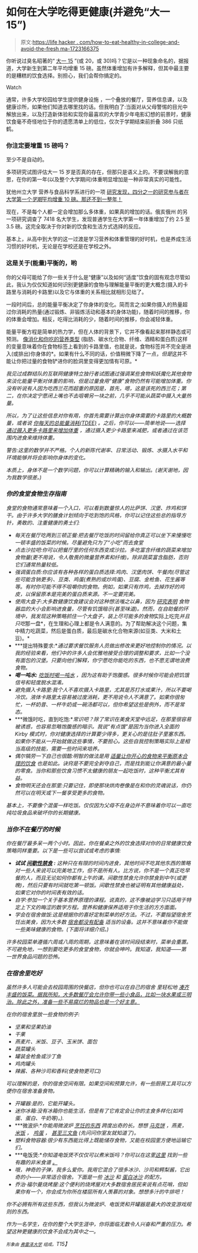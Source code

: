 # 如何在大学吃得更健康(并避免“大一 15”)

> 原文:[https://life hacker . com/how-to-eat-healthy-in-college-and-avoid-the-fresh ma-1723166375](https://lifehacker.com/how-to-eat-healthier-in-college-and-avoid-the-freshma-1723166375)

你听说过臭名昭著的“ [大一 15](https://en.wikipedia.org/wiki/Freshman_15) ”(或 20，或 30)吗？它是以一种现象命名的，据报道，大学新生到第二年平均增重 15 磅。虽然体重增加有许多解释，但其中最主要的是糟糕的饮食选择。别担心，我们会帮你搞定的。

Watch

通常，许多大学校园给学生提供健身设施 ，一个叠放的餐厅，营养信息课，以及健康诊所，如果他们知道去哪里找的话。但我明白了:当面对从父母警惕的目光中解放出来，以及打造新体验和实现你最喜欢的大学青少年电影幻想的前景时，健康饮食毫不奇怪地位于你的遗愿清单上的低位，仅次于学期结束前折叠 386 只纸鹤。

### 你注定要增重 15 磅吗？

至少不是自动的。

多项研究试图评估大一 15 岁是否真的存在，但那只是语义上的。不要误解我的意思，在你的第一年(以及整个大学期间)体重明显增加是一种非常真实的可能性。

犹他州立大学 营养与食品科学系进行的一项 [研究发现，四分之一的研究参与者在大学第一个*学期*平均增重 10 磅。那还不到一整年！](http://www.biomedcentral.com/content/pdf/1475-2891-8-32.pdf)

现在，不是每个人都一定会增加那么多体重，如果真的增加的话。俄亥俄州 的另一项研究调查了 7418 名大学生，发现普通学生在大学第一年体重增加了约 2.5 至 3.5 磅。这完全取决于你对新的饮食和生活方式选择的反应。

基本上，从高中到大学的这一过渡是学习营养和体重管理的好时机，也是养成生活习惯的好时机，无论是在学校还是在学校之外。

### 这是关于(能量)平衡的，哟

你的父母可能给了你一些关于什么是“健康”以及如何“适度”饮食的固有观念尽管如此，我认为仅仅知道如何识别更健康的食物与理解能量平衡的更大概念(摄入的卡路里与消耗的卡路里)以及它与体重的关系相比就相形见绌了。

一段时间后，总的能量平衡决定了你身体的变化。简而言之:如果你摄入的热量超过你消耗的热量(通过锻炼、非锻炼活动和基本的身体功能)，随着时间的推移，你的体重会增加。相反，吃得比消耗的少，随着时间的推移，你会减轻体重。

能量平衡方程是简单的热力学，但在人体的背景下，它并不像看起来那样静态或可预测。 [像消化和你吃的营养类型](http://vitals.lifehacker.com/why-you-can-t-rely-on-calorie-counts-and-what-to-do-in-1679769382) (脂肪、碳水化合物、纤维、酒精和蛋白质)这样的变量意味着你在食物标签上看到的卡路里值，也就是说，食物标签并不完全是进入(或排出)你身体的*。如果有什么不同的话，价值稍微下降了一点，*但是*这并不能让你把过量的食物铲进你的脸洞里变得更加情有可原。*

*我见过成群结队的互联网健康特立独行者试图通过强调某些食物和妖魔化其他食物来淡化能量平衡对体重的影响，但是过量食用“健康”食物仍然有可能增加体重。你没有听说有人因为吃西兰花而超重的原因是，首先，嗯，这是该死的西兰花；第二，在你决定宁愿闭上嘴也不去咀嚼另一块之前，几乎不可能从蔬菜中摄入大量热量。*

*所以，为了让这些信息对你有用，你首先需要计算出你身体需要的卡路里的大概数量，或者说 [你每天的总能量消耗(TDEE)](https://www.acefitness.org/certifiednewsarticle/2882/resting-metabolic-rate-best-ways-to-measure-it-and/) 。之后，你可以——简单地说——选择 [通过摄入更多卡路里来增加体重](http://vitals.lifehacker.com/a-skinny-persons-guide-to-gaining-weight-1683341104) ，通过摄入更少卡路里来减肥，或者通过在该范围内进食来维持体重。*

*警告:这里的数学并不严格。个人的新陈代谢率、日常活动、锻炼、水摄入水平和环境能够并将会影响你身体的变化。*

*本质上，身体不是一个数学问题，你可以计算精确的输入和输出。(谢天谢地，因为我数学很差。)*

### ***你的食堂食物生存指南***

*食堂的食物通常意味着一个入口，可以看到数量惊人的比萨饼、汉堡、炸鸡和饼干。由于许多大学的膳食计划倾向于吃到饱的风格，你可以记住这些总的指导方针，勇敢的、注重健康的勇士们:*

*   *每天在餐厅吃两到三顿正餐:把去餐厅吃饭的时间留给你真正可以坐下来慢慢吃一顿丰盛的饭菜的时候。尽量避免只为了“小吃”而去食堂*
*   *点击沙拉吧:你可以把餐厅里的任何东西变成沙拉。多吃富含纤维的蔬菜来增加食物量(更不用说，令人敬畏的微量营养素和纤维)。除非蔬菜富含脂肪，否则它们通常热量较低。*
*   *强调蛋白质:你应该有各种各样的蛋白质选择:鸡肉、汉堡肉饼、午餐肉(尽管这些可能含钠更多)、豆类、鸡蛋(煮熟的或炒鸡蛋)、豆腐、金枪鱼、花生酱等等。有时你可能不得不咀嚼你的食物。例如，如果只有炸鸡，去掉炸好的鸡皮，以保留原本是完美的蛋白质来源。不一定要完美。*
*   *使用大盘子:大多数健康饮食建议会对这种想法嗤之以鼻，因为 [研究表明](http://www.ncbi.nlm.nih.gov/pubmed/16053812) 食物器皿的大小会影响进食量，尽管有饥饿暗示(甚至味道)。然而，在自助餐的环境中，我发现这种策略抓住一个大盘子，装上尽可能多的食物*实际上吃完*并且只吃*那一盘*，在生理和心理上都是令人满意的。为了帮助解决这个问题，集中精力吃蔬菜，然后是蛋白质，最后是碳水化合物来源(如豆类、大米和土豆)。*
*   ***提出特殊要求:**通过要求餐饮服务人员做出修改来更好地控制你的情况。以我的经验来看，他们中的许多人会优雅地接受合理的调整和要求，比如一个没有面包的汉堡。只要向他们解释，你宁愿吃你能吃的东西，也不愿无谓地浪费食物。*
*   ***喝一吨水:** [吃饭时喝一吨水](http://lifehacker.com/how-to-trick-yourself-into-drinking-more-water-every-da-1678956552) ，因为这有助于饱腹感。很多时候你可能会把饥饿信号和轻度脱水混淆。*
*   *避免摄入卡路里:我个人不喜欢摄入卡路里，尤其是苏打水或果汁，所以不要喝冷饮。液体卡路里太容易被过度消耗，更不用说令人不满意了。如果你很匆忙，一杯奶昔、一杯牛奶或一碗汤都可以，但你希望这些是例外，而不是常态。*
*   ***微饿时吃，直到吃饱:**常识吧？除了常识在美食天堂中远足，在那里很容易被诱惑，也容易忽略饱腹感的暗示。我说“有点饿”是因为当你进入全面的 Kirby 模式时，你对健康选择的计算要少得多，更关心的是往肚子里塞东西。如果你不能从一开始就做这些事情，不要担心。这些自我控制策略实际上是相当高级的技能，需要一些时间来培养。*
*   *偶尔犒劳一下自己也很酷:明智的做法是用 [适量让你开心的食物来平衡原本合理的饮食](http://vitals.lifehacker.com/five-steps-to-overcome-binge-eating-1685383468) 也是如此。诀窍是不要完全剥夺自己，而是找到能让你满意的最小量的零食。当你和那些饮食习惯不太健康的朋友一起吃饭时，这种平衡尤其有益。*
*   *食物明天还会在那里:只要记住，即使那块烘肉卷像是在和你的灵魂说话，你仍然可以在明天或下一餐享受更多的食物。*

*基本上，不要像个混蛋一样吃饭。仅仅因为父母不在身边并不意味着你可以一直吃纯垃圾食品来破坏你的长期健康。*

### ***当你不在餐厅的时候***

*你在餐厅最多呆一两个小时。因此，你在餐桌之外的饮食选择对你的日常健康饮食策略同样重要。以下是一些可以尝试或考虑的事情:*

*   ***试试** [**间歇性禁食**](http://vitals.lifehacker.com/how-to-free-yourself-from-food-cravings-with-intermitte-1702108722) **:** 这种只在有限的时间内进食，其他时间不吃其他东西的策略对一些人来说可以完美地工作，但不是所有人。比方说，你不是一个真正吃早餐的人，而且无论如何你都有上午的课。间歇性禁食允许你禁食到中午(或更晚)，然后只要有时间就吃第一顿饭。间歇性禁食也被证明有其他健康益处，如果它对你的时间表有效的话。*
*   *自学:参加一个关于基本营养原理的课程。说真的，这不像被迫学习只适用于特定上下文的晦涩的数学方程。营养和健康保养适用于你生活的方方面面。*
*   *学会在宿舍做饭:这是根据你的喜好定制菜单的好方法。不过，不要指望宿舍烹饪出美食，因为大多数 [宿舍都没有配备](http://www.bodybuilding.com/fun/dorm-room-muscle-building-diet.htm) 适当的设备。这并不意味着你不能做一些美味健康的食物。(下面将详细介绍。)*

*许多校园菜单遵循六周或八周的周期，这意味着在该时间段结束时，菜单会重置。不可避免地，一想到要吃更多的食堂食物，你就会呻吟。我知道，我知道——第一世界食品问题的恐怖。*

### ***在宿舍里吃好***

*虽然许多人可能会去校园周围的快餐店，但你也可以在自己的宿舍 里轻松地 [凑齐丰盛的饭菜。据我所知，大多数餐厅会允许你带一些小食品，比如一块水果或三明治。除此之外，准备一些不易腐烂的物品也是一个好主意。](https://lifehacker.com/master-the-art-of-low-effort-cooking-5614388)*

*在你的宿舍里放一些食物的例子:*

*   *坚果和坚果奶油*
*   *干果*
*   *燕麦片、米饭、豆子、玉米饼、面包*
*   *蔬菜罐头*
*   *罐装金枪鱼或沙丁鱼*
*   *鸡肉罐头*
*   *辣酱、各种沙司和香料(使食物更可口)*

*可以理解的是，你的宿舍空间有限。如果空间和预算允许，有一些厨房工具可以方便你在宿舍准备食物。*

*   *开罐器:是的，它能开罐头。*
*   *迷你冰箱:没有冰箱你也能生活，但是有了它肯定会让你的主食多样化(如鸡蛋、蛋白、牛奶等)。).*
*   ***微波炉:**你能用微波炉 [烹饪的东西](http://lifehacker.com/how-can-i-microwave-food-without-ruining-it-5976130) 跨度出奇的长。想想 [马克饼](http://lifehacker.com/make-a-surprisingly-moist-sponge-cake-in-the-microwave-1028723713) ，燕麦， [米饭](http://lifehacker.com/make-a-quick-and-easy-batch-of-egg-fried-rice-in-your-m-1680963895) ， [鸡蛋](http://lifehacker.com/make-breakfast-in-a-mug-in-just-one-minute-5797936) ， [甚至三文鱼](http://savorysweetlife.com/2011/02/how-to-microwave-salmon/) (先问问你室友就知道了)。*
*   *塑料食物容器:很少有东西能比得上既能储存食物，又能在校园里方便地运输它们。*
*   ***电饭煲:**你知道电饭煲不仅仅可以煮米饭吗？你可以在这里[这里](http://lifehacker.com/15-surprising-things-you-can-make-in-a-rice-cooker-1707586076) 找到一些有趣的非米食谱 [。](http://lifehacker.com/make-a-giant-pancake-in-your-rice-cooker-1592047844)*
*   *哦，神奇的子弹，我多么爱你。我用它混合了很多冰沙、沙司和鳄梨酱，它出奇的小——非常适合宿舍。下面是一些 [冰沙](http://greatist.com/health/healthy-smoothie-recipes) 和 [蛋白冰沙](http://www.bodybuilding.com/fun/proteinshakes.htm) 的配方。*
*   *乔治·福尔曼烧烤屋:这个便利的烧烤屋对大多数宿舍居民来说有点花哨，但如果你有一个，你会成为你所在楼层所有人羡慕的对象。想想多汁的牛排吧！*

*你不必拥有所有这些东西，但我认为微波炉、电饭煲和开罐器是最大的改变游戏规则的东西。*

*作为一名学生，在你的整个大学生涯中，你将面临无数令人兴奋和严重的压力。希望这种更健康的饮食不会成为其中之一。*

**<small>形象由</small>* [*<small>弗雷泽大学</small>*](https://flic.kr/p/x1SqBy) *<small>组成。</small>T15】**